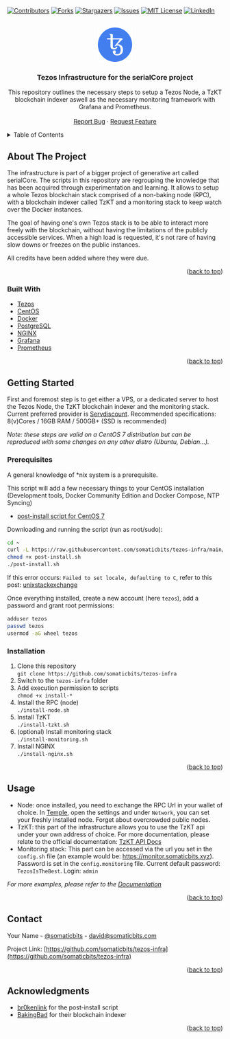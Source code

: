<div id="top"></div>
<!--
*** Thanks for checking out the Best-README-Template. If you have a suggestion
*** that would make this better, please fork the repo and create a pull request
*** or simply open an issue with the tag "enhancement".
*** Don't forget to give the project a star!
*** Thanks again! Now go create something AMAZING! :D
-->



<!-- PROJECT SHIELDS -->
<!--
*** I'm using markdown "reference style" links for readability.
*** Reference links are enclosed in brackets [ ] instead of parentheses ( ).
*** See the bottom of this document for the declaration of the reference variables
*** for contributors-url, forks-url, etc. This is an optional, concise syntax you may use.
*** https://www.markdownguide.org/basic-syntax/#reference-style-links
-->
[![Contributors][contributors-shield]][contributors-url]
[![Forks][forks-shield]][forks-url]
[![Stargazers][stars-shield]][stars-url]
[![Issues][issues-shield]][issues-url]
[![MIT License][license-shield]][license-url]
[![LinkedIn][linkedin-shield]][linkedin-url]



<!-- PROJECT LOGO -->
<br />
<div align="center">
  <a href="https://github.com/somaticbits/tezos-infra">
    <img src="images/tzlogo.png" alt="Logo" width="80" height="80">
  </a>

<h3 align="center">Tezos Infrastructure for the serialCore project</h3>

  <p align="center">
    This repository outlines the necessary steps to setup a Tezos Node, a TzKT blockchain indexer aswell as the necessary monitoring framework with Grafana and Prometheus.
    <br />
    <br />
    <a href="https://github.com/somaticbits/tezos-infra/issues">Report Bug</a>
    ·
    <a href="https://github.com/somaticbits/tezos-infra/issues">Request Feature</a>
  </p>
</div>



<!-- TABLE OF CONTENTS -->
<details>
  <summary>Table of Contents</summary>
  <ol>
    <li>
      <a href="#about-the-project">About The Project</a>
      <ul>
        <li><a href="#built-with">Built With</a></li>
      </ul>
    </li>
    <li>
      <a href="#getting-started">Getting Started</a>
      <ul>
        <li><a href="#prerequisites">Prerequisites</a></li>
        <li><a href="#installation">Installation</a></li>
      </ul>
    </li>
    <li><a href="#usage">Usage</a></li>
    <li><a href="#roadmap">Roadmap</a></li>
    <li><a href="#contributing">Contributing</a></li>
    <li><a href="#license">License</a></li>
    <li><a href="#contact">Contact</a></li>
    <li><a href="#acknowledgments">Acknowledgments</a></li>
  </ol>
</details>



<!-- ABOUT THE PROJECT -->
## About The Project

The infrastructure is part of a bigger project of generative art called serialCore.
The scripts in this repository are regrouping the knowledge that has been acquired through experimentation and learning. It allows to setup a whole Tezos blockchain stack comprised of a non-baking node (RPC), with a blockchain indexer called TzKT and a monitoring stack to keep watch over the Docker instances.

The goal of having one's own Tezos stack is to be able to interact more freely with the blockchain, without having the limitations of the publicly accessible services. When a high load is requested, it's not rare of having slow downs or freezes on the public instances.

All credits have been added where they were due.


<p align="right">(<a href="#top">back to top</a>)</p>



### Built With

* [Tezos](https://tezos.com/)
* [CentOS](https://www.centos.org/)
* [Docker](https://www.docker.com/)
* [PostgreSQL](https://www.postgresql.org/)
* [NGINX](https://www.nginx.com/)
* [Grafana](https://grafana.com/)
* [Prometheus](https://prometheus.io/)

<p align="right">(<a href="#top">back to top</a>)</p>

<!-- GETTING STARTED -->
## Getting Started

First and foremost step is to get either a VPS, or a dedicated server to host the Tezos Node, the TzKT blockchain indexer and the monitoring stack. Current preferred provider is [Servdiscount](www.servdiscount.com). Recommended specifications: 8(v)Cores / 16GB RAM / 500GB+ (SSD is recommended)

*Note: these steps are valid on a CentOS 7 distribution but can be reproduced with some changes on any other distro (Ubuntu, Debian...).*

### Prerequisites

A general knowledge of *nix system is a prerequisite.

This script will add a few necessary things to your CentOS installation (Development tools, Docker Community Edition and Docker Compose, NTP Syncing)
* [post-install script for CentOS 7](https://raw.githubusercontent.com/somaticbits/tezos-infra/main/CentOS-post-install.sh?token=GHSAT0AAAAAABPOZLUUUOORYZ7ARTMNKT5OYO5PY6A)

Downloading and running the script (run as root/sudo):  
```sh
cd ~
curl -L https://raw.githubusercontent.com/somaticbits/tezos-infra/main/CentOS-post-install.sh?token=GHSAT0AAAAAABPOZLUUUOORYZ7ARTMNKT5OYO5PY6A -o post-install.sh
chmod +x post-install.sh
./post-install.sh
```

If this error occurs: `Failed to set locale, defaulting to C`, refer to this post: [unixstackexchange](https://unix.stackexchange.com/a/648866)

Once everything installed, create a new account (here `tezos`), add a password and grant root permissions:
```sh
adduser tezos
passwd tezos
usermod -aG wheel tezos
```

### Installation

1. Clone this repository  
`git clone https://github.com/somaticbits/tezos-infra`
2. Switch to the `tezos-infra` folder
3. Add execution permission to scripts  
`chmod +x install-*`
4. Install the RPC (node)  
`./install-node.sh`
5. Install TzKT  
`./install-tzkt.sh`
6. (optional) Install monitoring stack  
`./install-monitoring.sh`
7. Install NGINX  
`./install-nginx.sh`


<p align="right">(<a href="#top">back to top</a>)</p>



<!-- USAGE EXAMPLES -->
## Usage

* Node: once installed, you need to exchange the RPC Url in your wallet of choice. In [Temple](https://templewallet.com/), open the settings and under `Network`, you can set your freshly installed node. Forget about overcrowded public nodes.  
* TzKT: this part of the infrastructure allows you to use the TzKT api under your own address of choice. For more documentation, please relate to the official documentation: [TzKT API Docs](https://api.tzkt.io/)
* Monitoring stack: This part can be accessed via the url you set in the `config.sh` file (an example would be: https://monitor.somaticbits.xyz).  
Password is set in the `config.monitoring` file. Current default password: `TezosIsTheBest`. Login: `admin`

_For more examples, please refer to the [Documentation](https://example.com)_

<p align="right">(<a href="#top">back to top</a>)</p>

<!-- CONTACT -->
## Contact

Your Name - [@somaticbits](https://twitter.com/somaticbits) - david@somaticbits.com

Project Link: [https://github.com/somaticbits/tezos-infra](https://github.com/somaticbits/tezos-infra)

<p align="right">(<a href="#top">back to top</a>)</p>



<!-- ACKNOWLEDGMENTS -->
## Acknowledgments

* [br0kenlink](https://github.com/br0kenlink/c7-post) for the post-install script
* [BakingBad](https://github.com/baking-bad/tzkt) for their blockchain indexer

<p align="right">(<a href="#top">back to top</a>)</p>



<!-- MARKDOWN LINKS & IMAGES -->
<!-- https://www.markdownguide.org/basic-syntax/#reference-style-links -->
[contributors-shield]: https://img.shields.io/github/contributors/somaticbits/tezos-infra.svg?style=for-the-badge
[contributors-url]: https://github.com/somaticbits/tezos-infra/graphs/contributors
[forks-shield]: https://img.shields.io/github/forks/somaticbits/tezos-infra.svg?style=for-the-badge
[forks-url]: https://github.com/somaticbits/tezos-infra/network/members
[stars-shield]: https://img.shields.io/github/stars/somaticbits/tezos-infra.svg?style=for-the-badge
[stars-url]: https://github.com/somaticbits/tezos-infra/stargazers
[issues-shield]: https://img.shields.io/github/issues/somaticbits/tezos-infra.svg?style=for-the-badge
[issues-url]: https://github.com/somaticbits/tezos-infra/issues
[license-shield]: https://img.shields.io/github/license/somaticbits/tezos-infra.svg?style=for-the-badge
[license-url]: https://github.com/somaticbits/tezos-infra/blob/master/LICENSE.txt
[linkedin-shield]: https://img.shields.io/badge/-LinkedIn-black.svg?style=for-the-badge&logo=linkedin&colorB=555
[linkedin-url]: https://linkedin.com/in/linkedin_username
[product-screenshot]: images/screenshot.png
